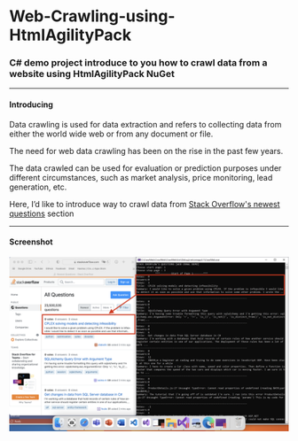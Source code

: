 # Web-Crawling-using-HtmlAgilityPack
<h3>C# demo project introduce to you how to crawl data from a website using HtmlAgilityPack NuGet</h3>
<hr>
<h4>Introducing</h4>
<p>Data crawling is used for data extraction and refers to collecting data from either the world wide web or from any document or file.</p>
<p>The need for web data crawling has been on the rise in the past few years.</p>
<p>The data crawled can be used for evaluation or prediction purposes under different circumstances, such as market analysis, price monitoring, lead generation, etc.</p>
<p>Here, I’d like to introduce way to crawl data from <a href="https://stackoverflow.com/questions">Stack Overflow's newest questions</a> section</p>
<hr>
<h4>Screenshot</h4>
<img src="https://github.com/Qyt0109/Web-Crawling-using-HtmlAgilityPack/blob/main/Image/Pic0.png">
